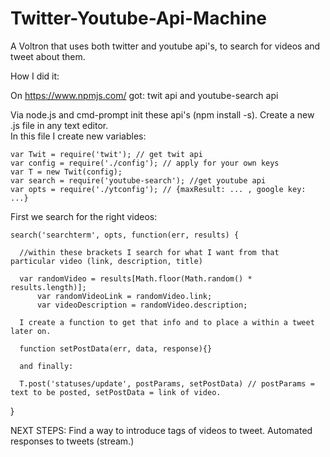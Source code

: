 # Twitter-Youtube-Api-Machine
A Voltron that uses both twitter and youtube api's, to search for videos and tweet about them.

How I did it:

On https://www.npmjs.com/ got: twit api and youtube-search api

Via node.js and cmd-prompt init these api's (npm install <name> -s).
Create a new .js file in any text editor.  
In this file I create new variables:
  
    var Twit = require('twit'); // get twit api
    var config = require('./config'); // apply for your own keys
    var T = new Twit(config); 
    var search = require('youtube-search'); //get youtube api
    var opts = require('./ytconfig'); // {maxResult: ... , google key: ...}

First we search for the right videos:
  
    search('searchterm', opts, function(err, results) {

      //within these brackets I search for what I want from that particular video (link, description, title)
      
      var randomVideo = results[Math.floor(Math.random() * results.length)];
		  var randomVideoLink = randomVideo.link;	
		  var videoDescription = randomVideo.description;		

      I create a function to get that info and to place a within a tweet later on.
      
      function setPostData(err, data, response){}

      and finally: 

      T.post('statuses/update', postParams, setPostData) // postParams = text to be posted, setPostData = link of video.
}

NEXT STEPS: Find a way to introduce tags of videos to tweet.
            Automated responses to tweets (stream.)
